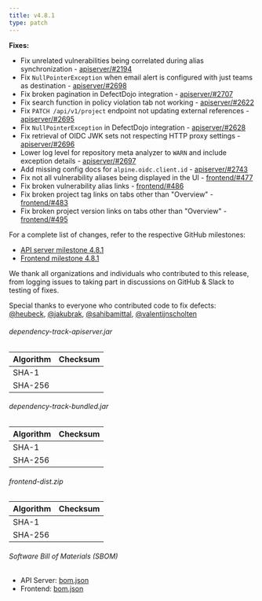```yaml
---
title: v4.8.1
type: patch
---
```


**Fixes:**

* Fix unrelated vulnerabilities being correlated during alias synchronization - [apiserver/#2194]
* Fix `NullPointerException` when email alert is configured with just teams as destination - [apiserver/#2698]
* Fix broken pagination in DefectDojo integration - [apiserver/#2707]
* Fix search function in policy violation tab not working - [apiserver/#2622]
* Fix `PATCH /api/v1/project` endpoint not updating external references - [apiserver/#2695]
* Fix `NullPointerException` in DefectDojo integration - [apiserver/#2628]
* Fix retrieval of OIDC JWK sets not respecting HTTP proxy settings - [apiserver/#2696]
* Lower log level for repository meta analyzer to `WARN` and include exception details - [apiserver/#2697]
* Add missing config docs for `alpine.oidc.client.id` - [apiserver/#2743]
* Fix not all vulnerability aliases being displayed in the UI - [frontend/#477]
* Fix broken vulnerability alias links - [frontend/#486]
* Fix broken project tag links on tabs other than "Overview" - [frontend/#483]
* Fix broken project version links on tabs other than "Overview" - [frontend/#495]

For a complete list of changes, refer to the respective GitHub milestones:

* [API server milestone 4.8.1](https://github.com/DependencyTrack/dependency-track/milestone/32?closed=1)
* [Frontend milestone 4.8.1](https://github.com/DependencyTrack/frontend/milestone/15?closed=1)

We thank all organizations and individuals who contributed to this release, from logging issues to taking part in
discussions on GitHub & Slack to testing of fixes.  

Special thanks to everyone who contributed code to fix defects:  
[@heubeck], [@jakubrak], [@sahibamittal], [@valentijnscholten]

###### dependency-track-apiserver.jar

| Algorithm | Checksum |
|:----------|:---------|
| SHA-1     |          |
| SHA-256   |          |

###### dependency-track-bundled.jar

| Algorithm | Checksum |
|:----------|:---------|
| SHA-1     |          |
| SHA-256   |          |

###### frontend-dist.zip

| Algorithm | Checksum |
|:----------|:---------|
| SHA-1     |          |
| SHA-256   |          |

###### Software Bill of Materials (SBOM)

* API Server: [bom.json](https://github.com/DependencyTrack/dependency-track/releases/download/4.8.1/bom.json)
* Frontend: [bom.json](https://github.com/DependencyTrack/frontend/releases/download/4.8.1/bom.json)

[apiserver/#2194]: https://github.com/DependencyTrack/dependency-track/issues/2194
[apiserver/#2622]: https://github.com/DependencyTrack/dependency-track/issues/2622
[apiserver/#2628]: https://github.com/DependencyTrack/dependency-track/issues/2628
[apiserver/#2695]: https://github.com/DependencyTrack/dependency-track/issues/2695
[apiserver/#2696]: https://github.com/DependencyTrack/dependency-track/issues/2696
[apiserver/#2697]: https://github.com/DependencyTrack/dependency-track/pull/2697
[apiserver/#2698]: https://github.com/DependencyTrack/dependency-track/issues/2698
[apiserver/#2707]: https://github.com/DependencyTrack/dependency-track/issues/2707
[apiserver/#2743]: https://github.com/DependencyTrack/dependency-track/pull/2743

[frontend/#477]: https://github.com/DependencyTrack/frontend/issues/477
[frontend/#483]: https://github.com/DependencyTrack/frontend/issues/483
[frontend/#486]: https://github.com/DependencyTrack/frontend/issues/486
[frontend/#495]: https://github.com/DependencyTrack/frontend/issues/495

[@heubeck]: https://github.com/heubeck
[@jakubrak]: https://github.com/jakubrak
[@sahibamittal]: https://github.com/sahibamittal
[@valentijnscholten]: https://github.com/valentijnscholten
